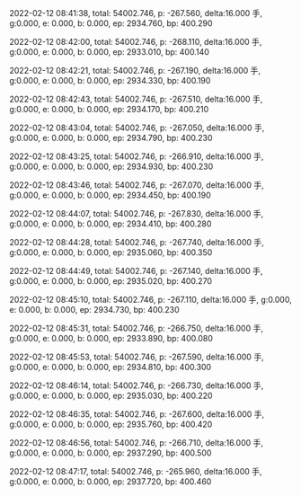 2022-02-12 08:41:38, total: 54002.746, p: -267.560, delta:16.000 手, g:0.000, e: 0.000, b: 0.000, ep: 2934.760, bp: 400.290

2022-02-12 08:42:00, total: 54002.746, p: -268.110, delta:16.000 手, g:0.000, e: 0.000, b: 0.000, ep: 2933.010, bp: 400.140

2022-02-12 08:42:21, total: 54002.746, p: -267.190, delta:16.000 手, g:0.000, e: 0.000, b: 0.000, ep: 2934.330, bp: 400.190

2022-02-12 08:42:43, total: 54002.746, p: -267.510, delta:16.000 手, g:0.000, e: 0.000, b: 0.000, ep: 2934.170, bp: 400.210

2022-02-12 08:43:04, total: 54002.746, p: -267.050, delta:16.000 手, g:0.000, e: 0.000, b: 0.000, ep: 2934.790, bp: 400.230

2022-02-12 08:43:25, total: 54002.746, p: -266.910, delta:16.000 手, g:0.000, e: 0.000, b: 0.000, ep: 2934.930, bp: 400.230

2022-02-12 08:43:46, total: 54002.746, p: -267.070, delta:16.000 手, g:0.000, e: 0.000, b: 0.000, ep: 2934.450, bp: 400.190

2022-02-12 08:44:07, total: 54002.746, p: -267.830, delta:16.000 手, g:0.000, e: 0.000, b: 0.000, ep: 2934.410, bp: 400.280

2022-02-12 08:44:28, total: 54002.746, p: -267.740, delta:16.000 手, g:0.000, e: 0.000, b: 0.000, ep: 2935.060, bp: 400.350

2022-02-12 08:44:49, total: 54002.746, p: -267.140, delta:16.000 手, g:0.000, e: 0.000, b: 0.000, ep: 2935.020, bp: 400.270

2022-02-12 08:45:10, total: 54002.746, p: -267.110, delta:16.000 手, g:0.000, e: 0.000, b: 0.000, ep: 2934.730, bp: 400.230

2022-02-12 08:45:31, total: 54002.746, p: -266.750, delta:16.000 手, g:0.000, e: 0.000, b: 0.000, ep: 2933.890, bp: 400.080

2022-02-12 08:45:53, total: 54002.746, p: -267.590, delta:16.000 手, g:0.000, e: 0.000, b: 0.000, ep: 2934.810, bp: 400.300

2022-02-12 08:46:14, total: 54002.746, p: -266.730, delta:16.000 手, g:0.000, e: 0.000, b: 0.000, ep: 2935.030, bp: 400.220

2022-02-12 08:46:35, total: 54002.746, p: -267.600, delta:16.000 手, g:0.000, e: 0.000, b: 0.000, ep: 2935.760, bp: 400.420

2022-02-12 08:46:56, total: 54002.746, p: -266.710, delta:16.000 手, g:0.000, e: 0.000, b: 0.000, ep: 2937.290, bp: 400.500

2022-02-12 08:47:17, total: 54002.746, p: -265.960, delta:16.000 手, g:0.000, e: 0.000, b: 0.000, ep: 2937.720, bp: 400.460